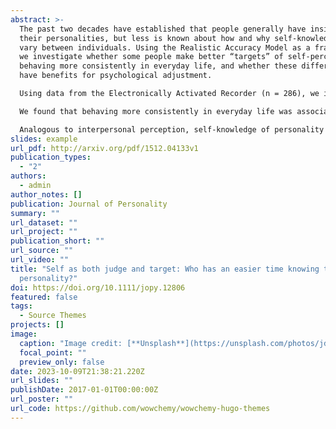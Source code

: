 ```yaml
---
abstract: >-
  The past two decades have established that people generally have insight into
  their personalities, but less is known about how and why self-knowledge might
  vary between individuals. Using the Realistic Accuracy Model as a framework,
  we investigate whether some people make better “targets” of self-perception by
  behaving more consistently in everyday life, and whether these differences
  have benefits for psychological adjustment. 

  Using data from the Electronically Activated Recorder (n = 286), we indexed self-knowledge as the link between self-reports of personality and actual daily behavior measured over 1 week. We then tested if consistency in daily behavior as well as psychological adjustment predicted stronger self-knowledge.

  We found that behaving more consistently in everyday life was associated with more accurate self-reports, but that psychological adjustment was not.

  Analogous to interpersonal perception, self-knowledge of personality might be affected by “target-side” factors, like the quality of information provided through one's behavior. However, unlike being a good target of interpersonal perception, self-knowledge does not seem to be related to psychological adjustment.
slides: example
url_pdf: http://arxiv.org/pdf/1512.04133v1
publication_types:
  - "2"
authors:
  - admin
author_notes: []
publication: Journal of Personality
summary: ""
url_dataset: ""
url_project: ""
publication_short: ""
url_source: ""
url_video: ""
title: "Self as both judge and target: Who has an easier time knowing their own
  personality?"
doi: https://doi.org/10.1111/jopy.12806
featured: false
tags:
  - Source Themes
projects: []
image:
  caption: "Image credit: [**Unsplash**](https://unsplash.com/photos/jdD8gXaTZsc)"
  focal_point: ""
  preview_only: false
date: 2023-10-09T21:38:21.220Z
url_slides: ""
publishDate: 2017-01-01T00:00:00Z
url_poster: ""
url_code: https://github.com/wowchemy/wowchemy-hugo-themes
---
```

